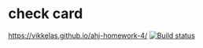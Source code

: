 # check card
https://vikkelas.github.io/ahj-homework-4/
[![Build status](https://ci.appveyor.com/api/projects/status/fjkf9gcelkvthe4s/branch/master?svg=true)](https://ci.appveyor.com/project/Pavel-A-T/goblingame/branch/master)
